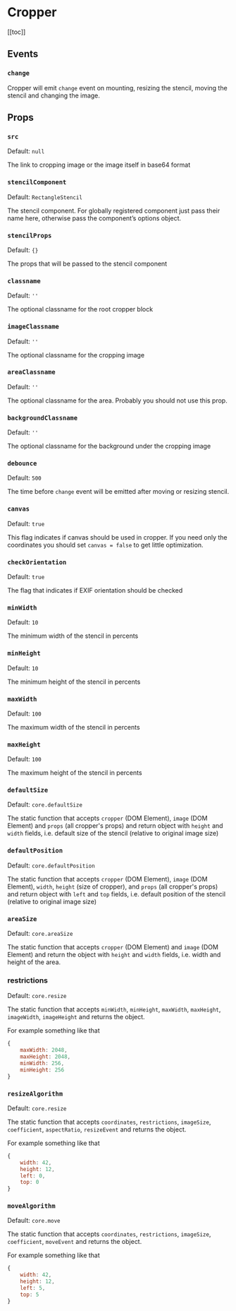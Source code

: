 # Cropper

[[toc]]

## Events

### `change`

Cropper will emit `change` event on mounting, resizing the stencil, moving the stencil and changing the image.

## Props

### `src`
Default: `null`

The link to cropping image or the image itself in base64 format

### `stencilComponent`
Default: `RectangleStencil`

The stencil component. For globally registered component just pass their name here, otherwise pass the component’s options object.


### `stencilProps`
Default: `{}`

The props that will be passed to the stencil component


### `classname`
Default: `''`

The optional classname for the root cropper block


### `imageClassname`
Default: `''`

The optional classname for the cropping image


### `areaClassname`
Default: `''`

The optional classname for the area. Probably you should not use this prop.


### `backgroundClassname`
Default: `''`

The optional classname for the background under the cropping image

### `debounce`
Default: `500`

The time before `change` event will be emitted after moving or resizing stencil.

### `canvas`
Default: `true`

This flag indicates if canvas should be used in cropper. If you need only the coordinates you should set `canvas = false` to get little optimization.

### `checkOrientation`
Default: `true`

The flag that indicates if EXIF orientation should be checked

### `minWidth`
Default: `10`

The minimum width of the stencil in percents

### `minHeight`
Default: `10`

The minimum height of the stencil in percents

### `maxWidth`
Default: `100`

The maximum width of the stencil in percents

### `maxHeight`
Default: `100`

The maximum height of the stencil in percents

### `defaultSize`
Default: `core.defaultSize`

The static function that accepts `cropper` (DOM Element), `image` (DOM Element) and `props` (all cropper's props) and return object with `height` and `width` fields, i.e. default size of the stencil (relative to original image size)

### `defaultPosition`
Default: `core.defaultPosition`

The static function that accepts `cropper` (DOM Element), `image` (DOM Element), `width`,  `height` (size of cropper), and `props` (all cropper's props) and return object with `left` and `top` fields, i.e. default position of the stencil (relative to original image size)

### `areaSize`
Default: `core.areaSize`

The static function that accepts `cropper` (DOM Element) and `image` (DOM Element) and return the object with `height` and `width` fields, i.e. width and height of the area.

### restrictions
Default: `core.resize`

The static function that accepts `minWidth`, `minHeight`, `maxWidth`, `maxHeight`, `imageWidth`, `imageHeight` and returns the object.

For example something like that
```js
{
	maxWidth: 2048,
	maxHeight: 2048,
	minWidth: 256,
	minHeight: 256
}
```

### `resizeAlgorithm`
Default: `core.resize`

The static function that accepts `coordinates`, `restrictions`, `imageSize`, `coefficient`, `aspectRatio`, `resizeEvent` and returns the object.

For example something like that
```js
{
	width: 42,
	height: 12,
	left: 0,
	top: 0
}
```

### `moveAlgorithm`
Default: `core.move`

The static function that accepts `coordinates`, `restrictions`, `imageSize`, `coefficient`, `moveEvent` and returns the object.

For example something like that
```js
{
	width: 42,
	height: 12,
	left: 5,
	top: 5
}
```
